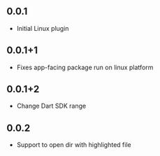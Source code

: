 ## 0.0.1

* Initial Linux plugin

## 0.0.1+1

* Fixes app-facing package run on linux platform

## 0.0.1+2

* Change Dart SDK range

## 0.0.2

* Support to open dir with highlighted file